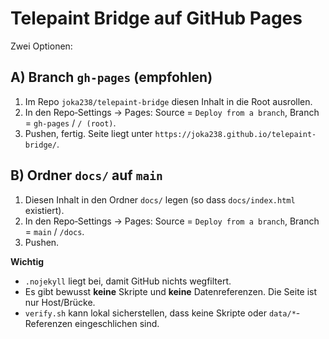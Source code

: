 # Telepaint Bridge auf GitHub Pages

Zwei Optionen:

## A) Branch `gh-pages` (empfohlen)
1. Im Repo `joka238/telepaint-bridge` diesen Inhalt in die Root ausrollen.
2. In den Repo‑Settings → Pages: Source = `Deploy from a branch`, Branch = `gh-pages` / `/ (root)`.
3. Pushen, fertig. Seite liegt unter `https://joka238.github.io/telepaint-bridge/`.

## B) Ordner `docs/` auf `main`
1. Diesen Inhalt in den Ordner `docs/` legen (so dass `docs/index.html` existiert).
2. In den Repo‑Settings → Pages: Source = `Deploy from a branch`, Branch = `main` / `/docs`.
3. Pushen.

**Wichtig**
- `.nojekyll` liegt bei, damit GitHub nichts wegfiltert.
- Es gibt bewusst **keine** Skripte und **keine** Datenreferenzen. Die Seite ist nur Host/Brücke.
- `verify.sh` kann lokal sicherstellen, dass keine Skripte oder `data/*`-Referenzen eingeschlichen sind.
